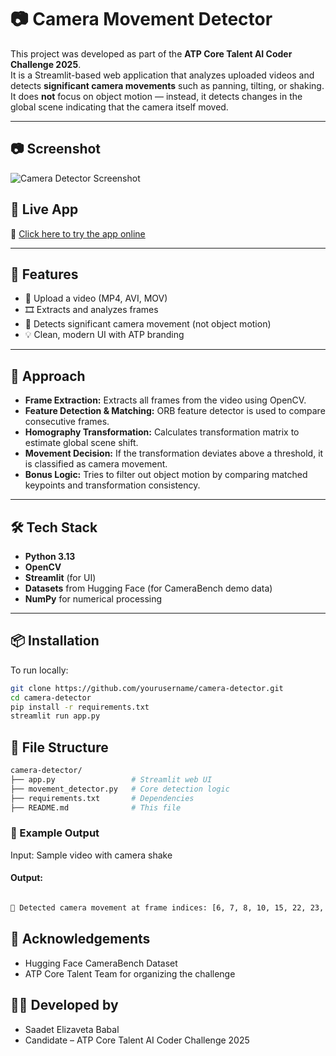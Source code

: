 # 📷 Camera Movement Detector

This project was developed as part of the **ATP Core Talent AI Coder Challenge 2025**.  
It is a Streamlit-based web application that analyzes uploaded videos and detects **significant camera movements** such as panning, tilting, or shaking.  
It does **not** focus on object motion — instead, it detects changes in the global scene indicating that the camera itself moved.

---

## 📷 Screenshot

![Camera Detector Screenshot](https://github.com/user-attachments/assets/90a2831b-2218-42a6-8172-f3ee63661157)

## 🚀 Live App

🔗 [Click here to try the app online](https://your-deployment-url.com)  


---

## 🎯 Features

- 📼 Upload a video (MP4, AVI, MOV)
- 🎞️ Extracts and analyzes frames
- 🎯 Detects significant camera movement (not object motion)
- 💡 Clean, modern UI with ATP branding

---

## 🧠 Approach

- **Frame Extraction:** Extracts all frames from the video using OpenCV.
- **Feature Detection & Matching:** ORB feature detector is used to compare consecutive frames.
- **Homography Transformation:** Calculates transformation matrix to estimate global scene shift.
- **Movement Decision:** If the transformation deviates above a threshold, it is classified as camera movement.
- **Bonus Logic:** Tries to filter out object motion by comparing matched keypoints and transformation consistency.

---

## 🛠️ Tech Stack

- **Python 3.13**
- **OpenCV**
- **Streamlit** (for UI)
- **Datasets** from Hugging Face (for CameraBench demo data)
- **NumPy** for numerical processing

---

## 📦 Installation

To run locally:

```bash
git clone https://github.com/yourusername/camera-detector.git
cd camera-detector
pip install -r requirements.txt
streamlit run app.py
```

## 📁 File Structure

```bash
camera-detector/
├── app.py                 # Streamlit web UI
├── movement_detector.py   # Core detection logic
├── requirements.txt       # Dependencies
├── README.md              # This file
```

### 📸 Example Output

Input: Sample video with camera shake

#### Output:

```bash

📌 Detected camera movement at frame indices: [6, 7, 8, 10, 15, 22, 23, 24]
```
## 💬 Acknowledgements

* Hugging Face CameraBench Dataset
* ATP Core Talent Team for organizing the challenge

## 🧑‍💻 Developed by

* Saadet Elizaveta Babal
* Candidate – ATP Core Talent AI Coder Challenge 2025

